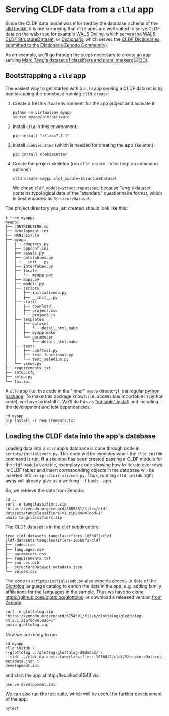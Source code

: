 # Serving CLDF data from a `clld` app

Since the CLDF data model was informed by the database schema of the
[clld toolkit](https://github.com/clld/clld), it is not surprising that
`clld` apps are well suited to serve CLDF data on the web (see for example [WALS Online](https://wals.info), which serves the [WALS CLDF StructureDataset](https://doi.org/10.5281/zenodo.3731125), or [Dictionaria](https://dictionaria.clld.org) which serves the [CLDF Dictionaries submitted to the Dictionaria Zenodo Community](https://zenodo.org/communities/dictionaria/)). 

As an example, we'll go through the steps necessary to create an app
serving [Marc Tang's dataset of classifiers and plural markers](https://doi.org/10.5281/zenodo.3889881) [![DOI](https://zenodo.org/badge/DOI/10.5281/zenodo.3889881.svg)](https://doi.org/10.5281/zenodo.3889881).


## Bootstrapping a `clld` app

The easiest way to get started with a `clld` app serving a CLDF dataset is
by bootstrapping the codebase running `clld create`:

1. Create a fresh virtual environment for the app project and activate it:
   ```shell script
   python -m virtualenv myapp
   source myapp/bin/activate
   ```
2. Install `clld` in this environment:
   ```shell script
   pip install "clld>=7.1.1"
   ```
3. Install `cookiecutter` (which is needed for creating the app skeleton):
   ```shell script
   pip install cookiecutter
   ```
4. Create the project skeleton (run `clld create -h` for help on command options):
   ```shell script
   clld create maypp cldf_module=StructureDataset
   ```
   We chose `cldf_module=StructureDataset`, because Tang's dataset contains
   typological data of the "standard" questionnaire format, which is best
   encoded as `StructureDataset`.

The project directory you just created should look like this:
```shell script
$ tree myapp/
myapp/
├── CONTRIBUTING.md
├── development.ini
├── MANIFEST.in
├── myapp
│   ├── adapters.py
│   ├── appconf.ini
│   ├── assets.py
│   ├── datatables.py
│   ├── __init__.py
│   ├── interfaces.py
│   ├── locale
│   │   └── myapp.pot
│   ├── maps.py
│   ├── models.py
│   ├── scripts
│   │   ├── initializedb.py
│   │   ├── __init__.py
│   ├── static
│   │   ├── download
│   │   ├── project.css
│   │   └── project.js
│   ├── templates
│   │   ├── dataset
│   │   │   └── detail_html.mako
│   │   ├── myapp.mako
│   │   └── parameter
│   │       └── detail_html.mako
│   ├── tests
│   │   ├── conftest.py
│   │   ├── test_functional.py
│   │   └── test_selenium.py
│   └── views.py
├── requirements.txt
├── setup.cfg
├── setup.py
└── tox.ini
```

A `clld` app (i.e. the code in the "inner" `myapp` directory) is a regular [python package](https://docs.python.org/3/tutorial/modules.html#packages). To make this package known (i.e. accessible/importable in python code), we have to install it. We'll do this as ["editable" install](https://pip.pypa.io/en/stable/reference/pip_install/#editable-installs) and including the development and test dependencies:
```shell script
cd myapp
pip install -r requirements.txt
```


## Loading the CLDF data into the app's database

Loading data into a `clld` app's database is done through code in `scripts/initializedb.py`. This code will be executed when the `clld initdb` command is run. If a skeleton has been created passing a CLDF module for the `cldf_module` variable, exemplary code showing how to iterate over rows in CLDF tables and insert corresponding objects in the database will be inserted into `scripts/initializedb.py`.
Thus, running `clld initdb` right away will already give us a working - if basic - app.

So, we retrieve the data from Zenodo:
```shell script
cd ..
curl -o tangclassifiers.zip "https://zenodo.org/record/3889881/files/cldf-datasets/tangclassifiers-v1.zip?download=1"
unzip tangclassifiers.zip
```
The CLDF dataset is in the `cldf` subdirectory:
```shell script
tree cldf-datasets-tangclassifiers-105b8f2/cldf
cldf-datasets-tangclassifiers-105b8f2/cldf
├── codes.csv
├── languages.csv
├── parameters.csv
├── requirements.txt
├── sources.bib
├── StructureDataset-metadata.json
└── values.csv
```

The code in `scripts/initializedb.py` also expects access to data of the [Glottolog](https://glottolog.org) language catalog to enrich the data in the app, e.g. adding family affiliations for the languages in the sample. Thus we have to clone https://github.com/glottolog/glottolog or download a released version [from Zenodo](https://doi.org/10.5281/zenodo.596479):
```shell script
curl -o glottolog.zip "https://zenodo.org/record/3754591/files/glottolog/glottolog-v4.2.1.zip?download=1"
unzip glottolog.zip
```

Now we are ready to run
```shell script
cd myapp
clld initdb \
--glottolog ../glottog-glottolog-d9da5e2/ \
--cldf ../cldf-datasets-tangclassifiers-105b8f2/cldf/StructureDataset-metadata.json \
development.ini
```
and start the app at http://localhost:6543 via
```shell script
pserve development.ini
```

We can also run the test suite, which will be useful for further development of the app:
```shell script
pytest
```
